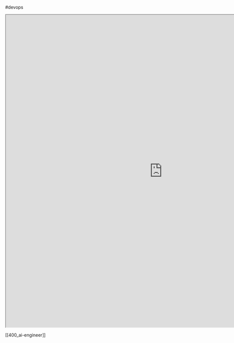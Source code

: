 #devops

<iframe src="https://roadmap.sh/devops"; height="1000"; width="1000";></iframe>


[[400_ai-engineer]]
